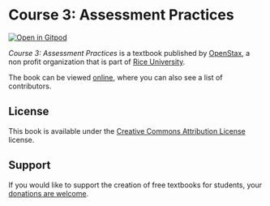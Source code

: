 # Course 3: Assessment Practices

[![Open in Gitpod](https://gitpod.io/button/open-in-gitpod.svg)](https://gitpod.io/from-referrer/)

_Course 3: Assessment Practices_ is a textbook published by [OpenStax](https://openstax.org/), a non profit organization that is part of [Rice University](https://www.rice.edu/).

The book can be viewed [online](https://github.com/cnx-user-books/cnxbook-course-3-assessment-practices/releases/latest), where you can also see a list of contributors.

## License
This book is available under the [Creative Commons Attribution License](./LICENSE) license.

## Support
If you would like to support the creation of free textbooks for students, your [donations are welcome](https://riceconnect.rice.edu/donation/support-openstax-banner).
